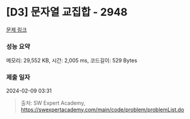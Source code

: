 # [D3] 문자열 교집합 - 2948 

[문제 링크](https://swexpertacademy.com/main/code/problem/problemDetail.do?contestProbId=AV-Un3G64SUDFAXr) 

### 성능 요약

메모리: 29,552 KB, 시간: 2,005 ms, 코드길이: 529 Bytes

### 제출 일자

2024-02-09 03:31



> 출처: SW Expert Academy, https://swexpertacademy.com/main/code/problem/problemList.do